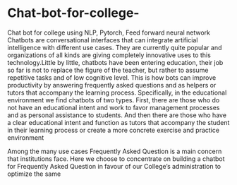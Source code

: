 # Chat-bot-for-college-
Chat bot for college using NLP, Pytorch, Feed forward neural network
Chatbots are conversational interfaces that can integrate artificial intelligence with different use cases. They are currently quite popular and organizations of all kinds are giving completely innovative uses to this technology.Little by little, chatbots have been entering education, their job so far is not to replace the figure of the teacher, but rather to assume repetitive tasks and of low cognitive level. This is how bots can improve productivity by answering frequently asked questions and as helpers or tutors that accompany the learning process.
Specifically, in the educational environment we find chatbots of two types. First, there are those who do not have an educational intent and work to favor management processes and as personal assistance to students. And then there are those who have a clear educational intent and function as tutors that accompany the student in their learning process or create a more concrete exercise and practice environment

Among the many use cases Frequently Asked Question is a main concern that institutions face. 
Here we choose to concentrate on building a chatbot for Frequently Asked Question in favour of our College’s administration to optimize the same
